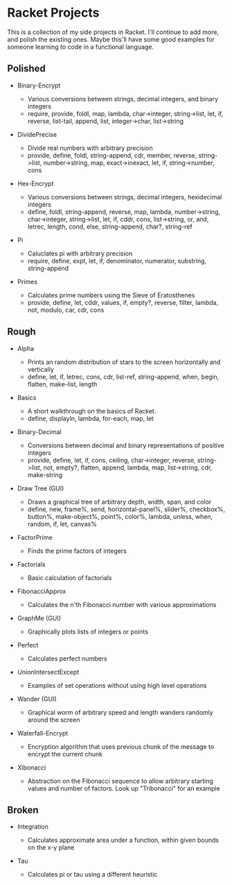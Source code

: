 # Racket Projects

This is a collection of my side projects in Racket. I'll continue to add more, and polish the existing ones. Maybe this'll have some good examples for someone learning to code in a functional language.

## Polished
- Binary-Encrypt
  * Various conversions between strings, decimal integers, and binary integers
  * require, provide, foldl, map, lambda, char->integer, string->list, let, if, reverse, list-tail, append, list, integer->char, list->string

- DividePrecise
  * Divide real numbers with arbitrary precision
  * provide, define, foldl, string-append, cdr, member, reverse, string->list, number->string, map, exact->inexact, let, if, string->number, cons

- Hex-Encrypt
  * Various conversions between strings, decimal integers, hexidecimal integers
  * define, foldl, string-append, reverse, map, lambda, number->string, char->integer, string->list, let, if, cddr, cons, list->string, or, and, letrec, length, cond, else, string-append, char?, string-ref

- Pi
  * Caluclates pi with arbitrary precision
  * require, define, expt, let, if, denominator, numerator, substring, string-append

- Primes
  * Calculates prime numbers using the Sieve of Eratosthenes
  * provide, define, let, cddr, values, if, empty?, reverse, filter, lambda, not, modulo, car, cdr, cons

## Rough
- Alpha
  * Prints an random distribution of stars to the screen horizontally and vertically
  * define, let, if, letrec, cons, cdr, list-ref, string-append, when, begin, flatten, make-list, length
   
- Basics
  * A short walkthrough on the basics of Racket.
  * define, displayln, lambda, for-each, map, let
  
- Binary-Decimal
  * Conversions between decimal and binary representations of positive integers
  * provide, define, let, if, cons, ceiling, char->integer, reverse, string->list, not, empty?, flatten, append, lambda, map, list->string, cdr, make-string

- Draw Tree (GUI)
  * Draws a graphical tree of arbitrary depth, width, span, and color
  * define, new, frame%, send, horizontal-panel%, slider%, checkbox%, button%, make-object%, point%, color%, lambda, unless, when, random, if, let, canvas%

- FactorPrime
  * Finds the prime factors of integers

- Factorials
  * Basic calculation of factorials

- FibonacciApprox
  * Calculates the n'th Fibonacci number with various approximations

- GraphMe (GUI)
  * Graphically plots lists of integers or points

- Perfect
  * Calculates perfect numbers

- UnionIntersectExcept
  * Examples of set operations without using high level operations
 
- Wander (GUI)
  * Graphical worm of arbitrary speed and length wanders randomly around the screen

- Waterfall-Encrypt
  * Encryption algorithm that uses previous chunk of the message to encrypt the current chunk

- Xibonacci
  * Abstraction on the Fibonacci sequence to allow arbitrary starting values and number of factors. Look up "Tribonacci" for an example

## Broken
- Integration
  * Calculates approximate area under a function, within given bounds on the x-y plane

- Tau
  * Calculates pi or tau using a different heuristic
